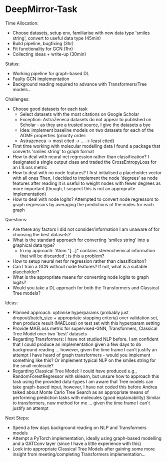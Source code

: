 # DeepMirror-Task
Time Allocation:
- Choose datasets, setup env, familiarise with new data type 'smiles string', convert to useful data type (45min)
- Build pipeline, bugfixing (3hr)
- Fit functionality for GCN (1hr)
- Collecting ideas + write-up (30min)

Status:
- Working pipeline for graph-based DL
- Faulty GCN implementation
- Background reading required to advance with Transformers/Tree models...

Challenges:
- Choose good datasets for each task
	- Select datasets with the most citations on Google Scholar
	- Exception: AstraZeneca datasets do not appear to published on Scholar - as they are a trusted source,
	I give the datasets a bye
	- Idea: implement baseline models on two datasets for each of the ADME properties (priority order:
	- Astrazeneca -> most cited -> ... -> least cited)
- First time working with molecular modelling data
	I found a package that converts 'smiles string' to graph format
- How to deal with neural net regression rather than classification?
	I designated a single output class and traded the CrossEntropyLoss for an L1Loss metric
- How to deal with no node features?
	I first initialised a placeholder vector with all ones
	Then, I decided to implement the node 'degrees' as node features after reading it is useful to weight
	nodes with fewer degrees as more important (though, I suspect this is not an appropraite implementation)
- How to deal with node logits?
	Attempted to convert node regressors to graph regressors by averaging the predictions of the nodes for
	each graph

Questions:
- Are there any factors I did not consider/information I am unaware of for choosing the best datasets?
- What is the standard approach for converting 'smiles string' into a graphical data type?
	- In my approach: 'Atom "[...]" contains stereochemical information that will be discarded';
	  is this a problem?
- How to setup neural net for regression rather than classificaiton?
- Can I train a GCN without node features? If not, what is a suitable placeholder?
- What is the appropriate means for converting node logits to graph logits?
- Would you take a DL approach for both the Transformers and Classical Tree models?


Ideas:
- Planned approach: optimise hyperparams (probably just dropout/batch_size + appropriate stopping criteria)
  over validation set, then produce result (MAELoss) on test set with this hyperparam setting
- Provide MAELoss metric for supervised-GNN, Transformers, Classical Tree Model over two 'best' datasets
- Regarding Transformers: I have not studied NLP before. 
	I am confident that I could produce an implementation given a few days to do background reading
	... however, given the time frame I can't justify an attempt
	I have heard of graph transformers - would you implement something like this? Or implement typical NLP
	on the smiles string for the small molecule?
- Regarding Classical Tree Model: I could have produced e.g., RandomForestRegressor with sklearn, but unsure
  how to approach this task using the provided data-types
	I am aware that Tree models can take graph-based input, however, I have not coded this before
	Andrea talked about Monte Carlo Tree Search as an appropriate means of performing prediction tasks with
	molecules (good explainability)
	Similar to transformers, new method for me
	... given the time frame I can't justify an attempt

Next Steps:
- Spend a few days background reading on NLP and Transformers models
- Attempt a PyTorch implementation, ideally using graph-based modelling and a GATConv layer (since I have a little
  experience with this)
- Look into appropriate Classical Tree Models after gaining some more insight from meeting/completing Transformers
  implementation...
